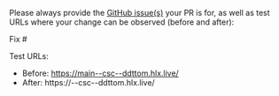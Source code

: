 Please always provide the [GitHub issue(s)](../issues) your PR is for, as well as test URLs where your change can be observed (before and after):

Fix #<gh-issue-id>

Test URLs:
- Before: https://main--csc--ddttom.hlx.live/
- After: https://<branch>--csc--ddttom.hlx.live/
